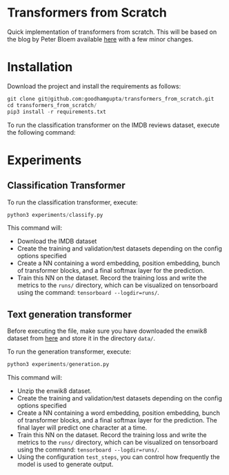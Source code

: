 # Transformers from Scratch

Quick implementation of transformers from scratch. This will be based on the blog by Peter Bloem available [here](http://www.peterbloem.nl/blog/transformers) with a few minor changes.

# Installation

Download the project and install the requirements as follows:
```py
git clone git@github.com:goodhamgupta/transformers_from_scratch.git
cd transformers_from_scratch/
pip3 install -r requirements.txt
```

To run the classification transformer on the IMDB reviews dataset, execute the following command:

# Experiments

## Classification Transformer

To run the classification transformer, execute:
```py
python3 experiments/classify.py
```

This command will:

- Download the IMDB dataset
- Create the training and validation/test datasets depending on the config options specified
- Create a NN containing a word embedding, position embedding, bunch of transformer blocks, and a final softmax layer for the prediction.
- Train this NN on the dataset. Record the training loss and write the metrics to the `runs/` directory, which can be visualized on tensorboard using the command: `tensorboard --logdir=runs/`.

## Text generation transformer

Before executing the file, make sure you have downloaded the enwik8 dataset from [here](http://mattmahoney.net/dc/enwik9.zip) and store it in the directory `data/`.

To run the generation transformer, execute:

```py
python3 experiments/generation.py
```

This command will:

- Unzip the enwik8 dataset.
- Create the training and validation/test datasets depending on the config options specified
- Create a NN containing a word embedding, position embedding, bunch of transformer blocks, and a final softmax layer for the prediction. The final layer will predict one character at a time.
- Train this NN on the dataset. Record the training loss and write the metrics to the `runs/` directory, which can be visualized on tensorboard using the command: `tensorboard --logdir=runs/`.
- Using the configuration `test_steps`, you can control how frequently the model is used to generate output.
